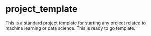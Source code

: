 # project_template
This is a standard project template for starting any project related to machine learning or data science. This is ready to go template.
